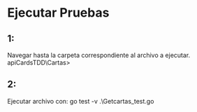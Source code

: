 # Ejecutar Pruebas 


## 1:
Navegar hasta la carpeta correspondiente al archivo a ejecutar.
apiCardsTDD\Cartas>
## 2:
Ejecutar archivo con:
go test -v .\Getcartas_test.go

